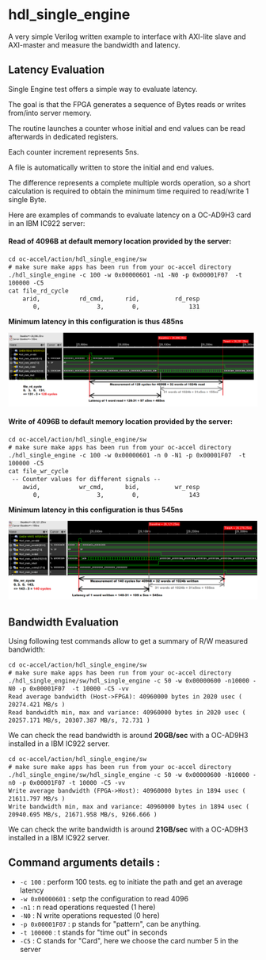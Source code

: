 



# hdl_single_engine

A very simple Verilog written example to interface with AXI-lite slave and AXI-master and measure the bandwidth and latency.

## Latency Evaluation

Single Engine test offers a simple way to evaluate latency.

The goal is that the FPGA generates a sequence of Bytes reads or writes from/into server memory.

The routine launches a counter whose initial and end values can be read afterwards in dedicated registers.

Each counter increment represents 5ns.

A file is automatically written to store the initial and end values.

The difference represents a complete multiple words operation, so a short calculation is required to obtain the minimum time required to read/write 1 single Byte.



Here are examples of commands to evaluate latency on a OC-AD9H3 card in an IBM IC922 server:

#### Read of 4096B at default memory location provided by the server:

```
cd oc-accel/action/hdl_single_engine/sw
# make sure make apps has been run from your oc-accel directory
./hdl_single_engine -c 100 -w 0x00000601 -n1 -N0 -p 0x00001F07  -t 100000 -C5
cat file_rd_cycle
    arid,           rd_cmd,      rid,          rd_resp
       0,				 3,		   0,		   	   131
```

**Minimum latency  in this configuration is thus 485ns**

![Read_latency_measurement](./hdl_single_engine.assets/Read_latency_measurement.png)

#### Write of 4096B to default memory location provided by the server:

```
cd oc-accel/action/hdl_single_engine/sw
# make sure make apps has been run from your oc-accel directory
./hdl_single_engine -c 100 -w 0x00000601 -n 0 -N1 -p 0x00001F07  -t 100000 -C5
cat file_wr_cycle
 -- Counter values for different signals --
    awid,           wr_cmd,      bid,          wr_resp
       0,				 3,		   0,		   	   143
```

**Minimum latency in this configuration is thus 545ns**

![Write_latency_measurement](./hdl_single_engine.assets/Write_latency_measurement.png)



## Bandwidth Evaluation

Using following test commands allow to get a summary of R/W measured bandwidth:

```
cd oc-accel/action/hdl_single_engine/sw
# make sure make apps has been run from your oc-accel directory
./hdl_single_engine/sw/hdl_single_engine -c 50 -w 0x00000600 -n10000 -N0 -p 0x00001F07  -t 10000 -C5 -vv
Read average bandwidth (Host->FPGA): 40960000 bytes in 2020 usec ( 20274.421 MB/s )
Read bandwidth min, max and variance: 40960000 bytes in 2020 usec ( 20257.171 MB/s, 20307.387 MB/s, 72.731 )
```

We can check the read bandwidth is around **20GB/sec** with a OC-AD9H3 installed in a IBM IC922 server.

```
cd oc-accel/action/hdl_single_engine/sw
# make sure make apps has been run from your oc-accel directory
./hdl_single_engine/sw/hdl_single_engine -c 50 -w 0x00000600 -N10000 -n0 -p 0x00001F07 -t 10000 -C5 -vv
Write average bandwidth (FPGA->Host): 40960000 bytes in 1894 usec ( 21611.797 MB/s )
Write bandwidth min, max and variance: 40960000 bytes in 1894 usec ( 20940.695 MB/s, 21671.958 MB/s, 9266.666 )
```

We can check the write bandwidth is around **21GB/sec** with a OC-AD9H3 installed in a IBM IC922 server.

## Command arguments details : 

- `-c 100` : perform 100 tests. eg to initiate the path and get an average latency
- `-w 0x00000601` : setp the configuration to read 4096
- `-n1` : n read operations requested (1 here)
- `-N0` : N write operations requested (0 here)
- `-p 0x00001F07` : p stands for "pattern", can be anything.
- `-t 100000` : t stands for "time out" in seconds
- `-C5` : C stands for "Card", here we choose the card number 5 in the server